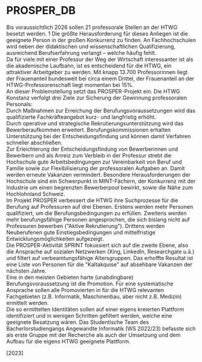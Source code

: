# PROSPER_DB

Bis voraussichtlich 2026 sollen 21 professorale Stellen an der HTWG besetzt werden. 1 Die 
größte Herausforderung für dieses Anliegen ist die geeignete Person in der großen 
Konkurrenz zu finden. An Fachhochschulen wird neben der didaktischen und 
wissenschaftlichen Qualifizierung, ausreichend Berufserfahrung verlangt – welche häufig 
fehlt.
</br>
Da für viele mit einer Professur der Weg der Wirtschaft interessanter ist als die akademische 
Laufbahn, ist es entscheidend für die HTWG, ein attraktiver Arbeitgeber zu werden. 
Mit knapp 13.700 Professorinnen liegt der Frauenanteil bundesweit bei circa einem Drittel, 
der Frauenanteil an der HTWG-Professorenschaft liegt momentan bei 15%.
</br>
An dieser Problemstellung setzt das PROSPER-Projekt ein. Die HTWG Konstanz verfolgt drei 
Ziele zur Sicherung der Gewinnung professoralen Personals:
</br>
Durch Maßnahmen zur Erreichung der Berufungsvoraussetzungen wird das qualifizierte 
Fachkräfteangebot kurz- und langfristig erhöht.
</br>
Durch operative und strategische Rekrutierungsunterstützung wird das Bewerberaufkommen 
erweitert. Berufungskommissionen erhalten Unterstützung bei der Entscheidungsfindung 
und können damit Verfahren schneller abschließen.
</br>
Zur Erleichterung der Entscheidungsfindung von Bewerberinnen und Bewerbern und als 
Anreiz zum Verbleib in der Professur strebt die Hochschule gute Arbeitsbedingungen zur 
Vereinbarkeit von Beruf und Familie sowie zur Flexibilisierung der professoralen Aufgaben 
an. Damit werden erneute Vakanzen vermindert. Besondere Herausforderungen der 
Hochschule sind ein Schwerpunkt in MINT-Fächern, der Konkurrenz mit der Industrie um 
einen begrenzten Bewerberpool bewirkt, sowie die Nähe zum Hochlohnland Schweiz.
</br>
Im Projekt PROSPER verbessert die HTWG ihre Suchprozesse für die Berufung auf 
Professuren auf drei Ebenen. Erstens werden mehr Personen qualifiziert, um die 
Berufungsbedingungen zu erfüllen. Zweitens werden mehr berufungsfähige Personen 
angesprochen, die sich bislang nicht auf Professuren bewerben ("Aktive Rekrutierung"). 
Drittens werden Neuberufenen gute Einstiegsbedingungen und mittelfristige 
Entwicklungsmöglichkeiten aufgezeigt.
</br>
Die PROSPER-Aktivität SPRINT fokussiert sich auf die zweite Ebene, also die Ansprache auf 
sozialen Netzwerken (Xing, LinkedIn, Researchgate u.ä.) und filtert auf verbeamtungsfähige 
Altersgruppen. Das erhoffte Resultat ist eine Liste von Personen für die "Kaltakquise" auf 
absehbare Vakanzen der nächsten Jahre.
</br>
Eine in den meisten Gebieten harte (unabdingbare) Berufungsvoraussetzung ist die 
Promotion. Für eine systematische Ansprache sollen alle Promovierten in für die HTWG 
relevanten Fachgebieten (z.B. Informatik, Maschinenbau, aber nicht z.B. Medizin) ermittelt 
werden.
</br>
Die so ermittelten Identitäten sollen auf einer eigens kreierten Plattform identifiziert und in 
wenigen Schritten gefiltert werden, welche eine geeignete Besatzung wären. 
Das Studentische Team des Bacherlorstudiengangs Angewandte Informatik (WS 2022/23) 
befasste sich als erste Gruppe mit der Recherche als auch der Umsetzung und dem Aufbau 
für die eigens HTWG geeignete Plattform.

[2023]
